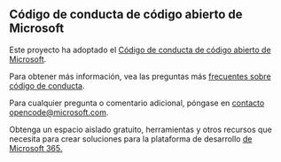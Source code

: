 ## <a name="microsoft-open-source-code-of-conduct"></a>Código de conducta de código abierto de Microsoft

Este proyecto ha adoptado el [Código de conducta de código abierto de Microsoft](https://opensource.microsoft.com/codeofconduct/).

Para obtener más información, vea las preguntas más [frecuentes sobre código de conducta](https://opensource.microsoft.com/codeofconduct/faq/). 

Para cualquier pregunta o comentario adicional, póngase en [contacto opencode@microsoft.com](mailto:opencode@microsoft.com). 

Obtenga un espacio aislado gratuito, herramientas y otros recursos que necesita para crear soluciones para la plataforma de desarrollo [de Microsoft 365.](https://developer.microsoft.com/en-us/microsoft-365/dev-program) 
